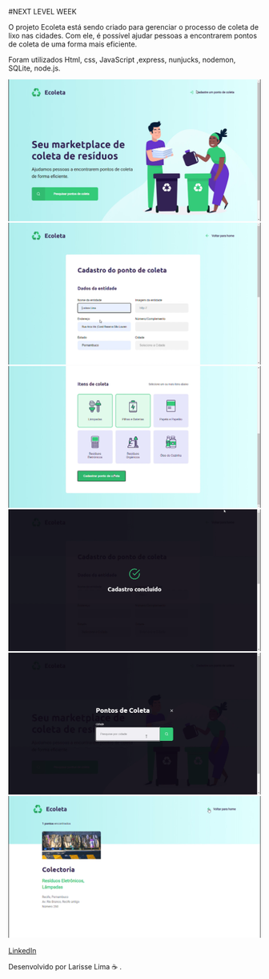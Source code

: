 #NEXT LEVEL WEEK <br>

O projeto Ecoleta está sendo criado para gerenciar o processo de coleta de lixo nas cidades. Com ele, é possível ajudar pessoas a encontrarem pontos de coleta de uma forma mais eficiente.<br>

Foram utilizados Html, css, JavaScript ,express, nunjucks, nodemon, SQLite, node.js.

<img src="prints/print1.png">
<img src="prints/print2.png">
<img src="prints/print3.png">
<img src="prints/print4.png">
<img src="prints/print5.png">
<img src="prints/print6.png">


[ LinkedIn ](https://www.linkedin.com/in/larisselima/)

Desenvolvido por Larisse Lima ☕ .
